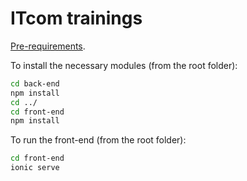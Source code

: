 # ITcom trainings

[Pre-requirements](https://docs.google.com/document/d/11-NJKeDsQkd_OYJOBce4bQqBu-lfkpHj00S4grMw1FM/edit#heading=h.70kzyui8q6qn).

To install the necessary modules (from the root folder):

```sh
cd back-end
npm install
cd ../
cd front-end
npm install
```

To run the front-end (from the root folder):

```sh
cd front-end
ionic serve
```
